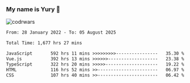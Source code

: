 ### My name is Yury 👋 
![codrwars](https://www.codewars.com/users/litury/badges/micro) 


<!--START_SECTION:waka-->

```txt
From: 28 January 2022 - To: 05 August 2025

Total Time: 1,677 hrs 27 mins

JavaScript       592 hrs 11 mins >>>>>>>>>----------------   35.30 %
Vue.js           392 hrs 13 mins >>>>>>-------------------   23.38 %
TypeScript       322 hrs 20 mins >>>>>--------------------   19.22 %
HTML             116 hrs 52 mins >>-----------------------   06.97 %
CSS              107 hrs 40 mins >>-----------------------   06.42 %
```

<!--END_SECTION:waka-->

